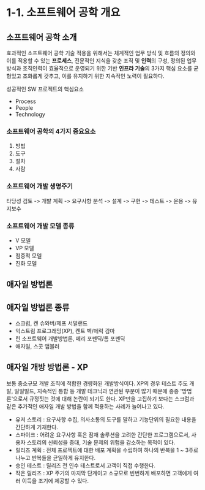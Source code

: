 # 1-1. 소프트웨어 공학 개요

## 소프트웨어 공학 소개

효과적인 소프트웨어 공학 기술 적용을 위해서는 체계적인 업무 방식 및 흐름의 정의와 이를 적용할 수 있는 **프로세스**, 전문적인 지식을 갖춘 조직 및 **인력**의 구성, 정의된 업무 방식과 조직인력이 효율적으로 운영되기 위한 기반 **인프라 기술**의 3가지 핵심 요소를 균형있고 조화롭게 갖추고, 이를 유지하기 위한 지속적인 노력이 필요하다.

성공적인 SW 프로젝트의 핵심요소

- Process
- People
- Technology

### 소프트웨어 공학의 4가지 중요요소

1. 방법
2. 도구
3. 절차
4. 사람

### 소프트웨어 개발 생명주기

타당성 검토 -> 개발 계획 -> 요구사항 분석 -> 설계 -> 구현 -> 테스트 -> 운용 -> 유지보수

### 소프트웨어 개발 모델 종류

- V 모델
- VP 모델
- 점증적 모델
- 진화 모델

## 애자일 방법론

## 애자일 방법론 종류

- 스크럼, 켄 슈와버/제프 서덜랜드
- 익스트림 프로그래밍(XP), 켄트 벡/에릭 감마
- 린 소프트웨어 개발방법론, 메리 포펜딕/톰 포펜딕
- 애자일, 스콧 앰블러

## 애자일 개방 방법론 - XP

보통 중소규모 개발 조직에 적합한 경량화된 개발방식이다.
XP의 경우 테스트 주도 개발, 일일빌드, 지속적인 통합 등 개발 테크닉과 연관된 부분이 많기 때문에 종종 '방법론'으로서 규정짓는 것에 대해 논란이 되기도 한다.
XP만을 고집하기 보다는 스크럼과 같은 추가적인 애자일 개발 방법을 함께 적용하는 사례가 늘어나고 있다.

- 유저 스토리 : 요구사항 수집, 의사소통의 도구를 말하고 기능단위의 필요한 내용을 간단하게 기재한다.
- 스파이크 : 어려운 요구사항 혹은 잠재 솔루션을 고려한 간단한 프로그램으로서, 사용자 스토리의 신뢰성을 증대, 기술 문제의 위험을 감소하는 목적이 있다.
- 릴리즈 계획 : 전체 프로젝트에 대한 배포 계획을 수립하여 하나의 반복을 1 ~ 3주로 나누고 반복들을 균일하게 유지한다.
- 승인 테스트 : 릴리즈 전 인수 테스트로서 고객이 직접 수행한다.
- 작은 릴리즈 : XP 주기의 마지막 단계이고 소규모로 빈번하게 배포하면 고객에게 여러 이득을 조기에 제공할 수 있다.
